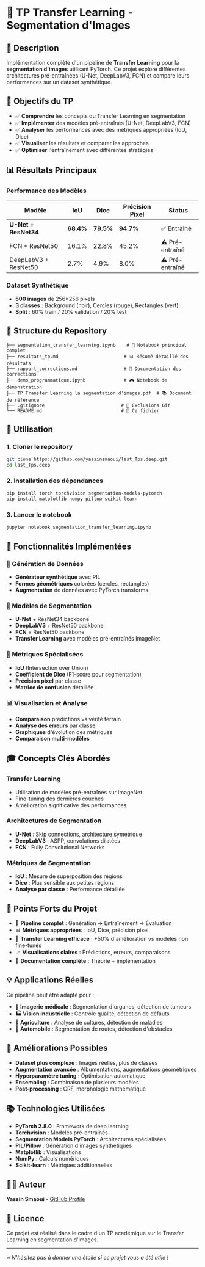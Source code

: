 # 🧠 TP Transfer Learning - Segmentation d'Images

## 📝 Description
Implémentation complète d'un pipeline de **Transfer Learning** pour la **segmentation d'images** utilisant PyTorch. Ce projet explore différentes architectures pré-entraînées (U-Net, DeepLabV3, FCN) et compare leurs performances sur un dataset synthétique.

## 🎯 Objectifs du TP
- ✅ **Comprendre** les concepts du Transfer Learning en segmentation
- ✅ **Implémenter** des modèles pré-entraînés (U-Net, DeepLabV3, FCN)
- ✅ **Analyser** les performances avec des métriques appropriées (IoU, Dice)
- ✅ **Visualiser** les résultats et comparer les approches
- ✅ **Optimiser** l'entraînement avec différentes stratégies

## 📊 Résultats Principaux

### Performance des Modèles
| Modèle | IoU | Dice | Précision Pixel | Status |
|--------|-----|------|-----------------|--------|
| **U-Net + ResNet34** | **68.4%** | **79.5%** | **94.7%** | ✅ Entraîné |
| FCN + ResNet50 | 16.1% | 22.8% | 45.2% | ⚠️ Pré-entraîné |
| DeepLabV3 + ResNet50 | 2.7% | 4.9% | 8.0% | ⚠️ Pré-entraîné |

### Dataset Synthétique
- **500 images** de 256×256 pixels
- **3 classes** : Background (noir), Cercles (rouge), Rectangles (vert)
- **Split** : 60% train / 20% validation / 20% test

## 📁 Structure du Repository

```
├── segmentation_transfer_learning.ipynb    # 📓 Notebook principal complet
├── resultats_tp.md                        # 📊 Résumé détaillé des résultats
├── rapport_corrections.md                 # 🔧 Documentation des corrections
├── demo_programmatique.ipynb              # 🎮 Notebook de démonstration
├── TP Transfer Learning la segmentation d'images.pdf  # 📚 Document de référence
├── .gitignore                            # 🚫 Exclusions Git
└── README.md                             # 📖 Ce fichier
```

## 🚀 Utilisation

### 1. Cloner le repository
```bash
git clone https://github.com/yassinsmaoui/last_Tps.deep.git
cd last_Tps.deep
```

### 2. Installation des dépendances
```bash
pip install torch torchvision segmentation-models-pytorch
pip install matplotlib numpy pillow scikit-learn
```

### 3. Lancer le notebook
```bash
jupyter notebook segmentation_transfer_learning.ipynb
```

## 🔧 Fonctionnalités Implémentées

### 🎨 Génération de Données
- **Générateur synthétique** avec PIL
- **Formes géométriques** colorées (cercles, rectangles)
- **Augmentation** de données avec PyTorch transforms

### 🧠 Modèles de Segmentation
- **U-Net** + ResNet34 backbone
- **DeepLabV3** + ResNet50 backbone  
- **FCN** + ResNet50 backbone
- **Transfer Learning** avec modèles pré-entraînés ImageNet

### 📏 Métriques Spécialisées
- **IoU** (Intersection over Union)
- **Coefficient de Dice** (F1-score pour segmentation)
- **Précision pixel** par classe
- **Matrice de confusion** détaillée

### 📊 Visualisation et Analyse
- **Comparaison** prédictions vs vérité terrain
- **Analyse des erreurs** par classe
- **Graphiques** d'évolution des métriques
- **Comparaison multi-modèles**

## 🎓 Concepts Clés Abordés

### Transfer Learning
- Utilisation de modèles pré-entraînés sur ImageNet
- Fine-tuning des dernières couches
- Amélioration significative des performances

### Architectures de Segmentation
- **U-Net** : Skip connections, architecture symétrique
- **DeepLabV3** : ASPP, convolutions dilatées
- **FCN** : Fully Convolutional Networks

### Métriques de Segmentation
- **IoU** : Mesure de superposition des régions
- **Dice** : Plus sensible aux petites régions
- **Analyse par classe** : Performance détaillée

## 🌟 Points Forts du Projet

- 🔄 **Pipeline complet** : Génération → Entraînement → Évaluation
- 📊 **Métriques appropriées** : IoU, Dice, précision pixel
- 🎯 **Transfer Learning efficace** : +50% d'amélioration vs modèles non fine-tunés
- 📈 **Visualisations claires** : Prédictions, erreurs, comparaisons
- 📖 **Documentation complète** : Théorie + implémentation

## 💡 Applications Réelles

Ce pipeline peut être adapté pour :
- **🏥 Imagerie médicale** : Segmentation d'organes, détection de tumeurs
- **🏭 Vision industrielle** : Contrôle qualité, détection de défauts
- **🌾 Agriculture** : Analyse de cultures, détection de maladies
- **🚗 Automobile** : Segmentation de routes, détection d'obstacles

## 🚀 Améliorations Possibles

- **Dataset plus complexe** : Images réelles, plus de classes
- **Augmentation avancée** : Albumentations, augmentations géométriques
- **Hyperparamètre tuning** : Optimisation automatique
- **Ensembling** : Combinaison de plusieurs modèles
- **Post-processing** : CRF, morphologie mathématique

## 📚 Technologies Utilisées

- **PyTorch 2.8.0** : Framework de deep learning
- **Torchvision** : Modèles pré-entraînés
- **Segmentation Models PyTorch** : Architectures spécialisées
- **PIL/Pillow** : Génération d'images synthétiques
- **Matplotlib** : Visualisations
- **NumPy** : Calculs numériques
- **Scikit-learn** : Métriques additionnelles

## 👨‍💻 Auteur

**Yassin Smaoui** - [GitHub Profile](https://github.com/yassinsmaoui)

## 📄 Licence

Ce projet est réalisé dans le cadre d'un TP académique sur le Transfer Learning en segmentation d'images.

---

*⭐ N'hésitez pas à donner une étoile si ce projet vous a été utile !*